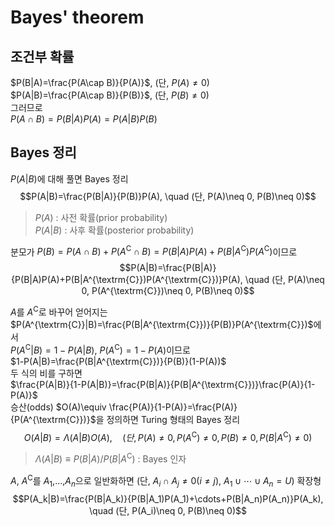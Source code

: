 # Bayes' theorem

## 조건부 확률
$P(B|A)=\frac{P(A\cap B)}{P(A)}$, (단, $P(A)\neq 0$)  
$P(A|B)=\frac{P(A\cap B)}{P(B)}$, (단, $P(B)\neq 0$)  
그러므로  
$P(A\cap B)=P(B|A)P(A)=P(A|B)P(B)$  

## Bayes 정리  
$P(A|B)$에 대해 풀면 Bayes 정리   
$$P(A|B)=\frac{P(B|A)}{P(B)}P(A), \quad (단, P(A)\neq 0, P(B)\neq 0)$$  

> $P(A)$ : 사전 확률(prior probability)  
$P(A|B)$ : 사후 확률(posterior probability)  

분모가 $P(B)=P(A\cap B)+P(A^{\textrm{C}}\cap B)=P(B|A)P(A)+P(B|A^{\textrm{C}})P(A^{\textrm{C}})$이므로  
$$P(A|B)=\frac{P(B|A)}{P(B|A)P(A)+P(B|A^{\textrm{C}})P(A^{\textrm{C}})}P(A), \quad (단, P(A)\neq 0, P(A^{\textrm{C}})\neq 0, P(B)\neq 0)$$  

$A$를 $A^{\textrm{C}}$로 바꾸어 얻어지는  
$P(A^{\textrm{C}}|B)=\frac{P(B|A^{\textrm{C}})}{P(B)}P(A^{\textrm{C}})$에서  
$P(A^{\textrm{C}}|B)=1-P(A|B)$, $P(A^{\textrm{C}})=1-P(A)$이므로  
$1-P(A|B)=\frac{P(B|A^{\textrm{C}})}{P(B)}(1-P(A))$  
두 식의 비를 구하면  
$\frac{P(A|B)}{1-P(A|B)}=\frac{P(B|A)}{P(B|A^{\textrm{C}})}\frac{P(A)}{1-P(A)}$  
승산(odds) $O(A)\equiv \frac{P(A)}{1-P(A)}=\frac{P(A)}{P(A^{\textrm{C}})}$을 정의하면 Turing 형태의 Bayes 정리   
$$O(A|B)=\Lambda(A|B)O(A), \quad (단, P(A)\neq 0, P(A^{\textrm{C}})\neq 0, P(B)\neq 0, P(B|A^{\textrm{C}})\neq 0)$$  
> $\Lambda(A|B) \equiv P(B|A)/P(B|A^{\textrm{C}})$ : Bayes 인자
 
$A$, $A^{\textrm{C}}$를 $A_1$,...,$A_n$으로 일반화하면 (단, $A_i\cap A_j\neq 0 (i\neq j)$, $A_1\cup\cdots\cup A_n=U$) 확장형  
$$P(A_k|B)=\frac{P(B|A_k)}{P(B|A_1)P(A_1)+\cdots+P(B|A_n)P(A_n)}P(A_k), \quad (단, P(A_i)\neq 0, P(B)\neq 0)$$  
